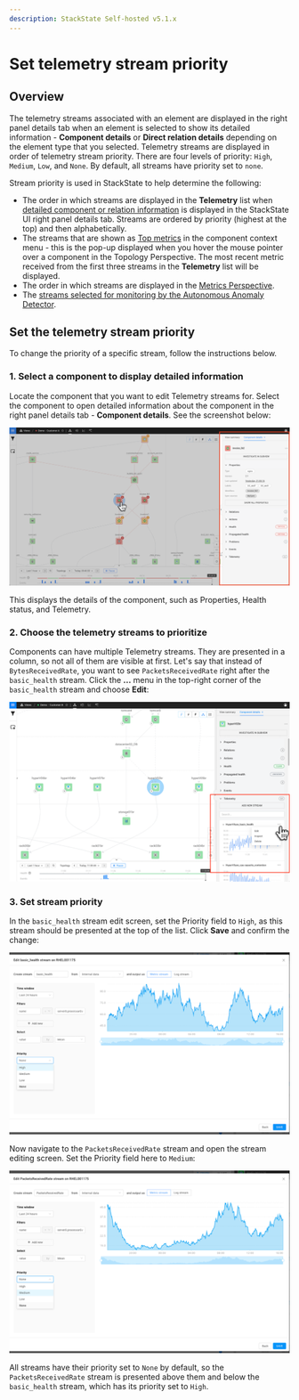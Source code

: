 ```yaml
---
description: StackState Self-hosted v5.1.x 
---
```


# Set telemetry stream priority

## Overview

The telemetry streams associated with an element are displayed in the right panel details tab when an element is selected to show its detailed information - **Component details** or **Direct relation details** depending on the element type that you selected. Telemetry streams are displayed in order of telemetry stream priority. There are four levels of priority: `High`, `Medium`, `Low`, and `None`. By default, all streams have priority set to `none`. 

Stream priority is used in StackState to help determine the following:

* The order in which streams are displayed in the **Telemetry** list when [detailed component or relation information](/use/concepts/components.md#component-details) is displayed in the StackState UI right panel details tab. Streams are ordered by priority (highest at the top) and then alphabetically.
* The streams that are shown as [Top metrics](/use/metrics-and-events/top-metrics.md) in the component context menu - this is the pop-up displayed when you hover the mouse pointer over a component in the Topology Perspective. The most recent metric received from the first three streams in the **Telemetry** list will be displayed.
* The order in which streams are displayed in the [Metrics Perspective](/use/stackstate-ui/perspectives/metrics-perspective.md).
* The [streams selected for monitoring by the Autonomous Anomaly Detector](/stackpacks/add-ons/aad.md#how-are-metric-streams-selected).

## Set the telemetry stream priority

To change the priority of a specific stream, follow the instructions below.

### 1. Select a component to display detailed information

Locate the component that you want to edit Telemetry streams for. Select the component to open detailed information about the component in the right panel details tab - **Component details**. See the screenshot below:

![Detailed component information](../../.gitbook/assets/v51_component_details.png)

This displays the details of the component, such as Properties, Health status, and Telemetry.

### 2. Choose the telemetry streams to prioritize

Components can have multiple Telemetry streams. They are presented in a column, so not all of them are visible at first. Let's say that instead of `BytesReceivedRate`, you want to see `PacketsReceivedRate` right after the `basic_health` stream. Click the **...** menu in the top-right corner of the `basic_health` stream and choose **Edit**:

![Edit telemetry stream](../../.gitbook/assets/v51_telstream_edit.png)

### 3. Set stream priority

In the `basic_health` stream edit screen, set the Priority field to `High`, as this stream should be presented at the top of the list. Click **Save** and confirm the change:

![Edit basic\_health](../../.gitbook/assets/v51_edit_basic_health.png)

Now navigate to the `PacketsReceivedRate` stream and open the stream editing screen. Set the Priority field here to `Medium`:

![Edit packetsReceiveRate](../../.gitbook/assets/v51_edit_medium.png)

All streams have their priority set to `None` by default, so the `PacketsReceivedRate` stream is presented above them and below the `basic_health` stream, which has its priority set to `High`.

